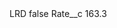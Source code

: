 <?xml version="1.0" encoding="UTF-8"?>
<CustomMetadata xmlns="http://soap.sforce.com/2006/04/metadata" xmlns:xsi="http://www.w3.org/2001/XMLSchema-instance" xmlns:xsd="http://www.w3.org/2001/XMLSchema">
    <label>LRD</label>
    <protected>false</protected>
    <values>
        <field>Rate__c</field>
        <value xsi:type="xsd:double">163.3</value>
    </values>
</CustomMetadata>
